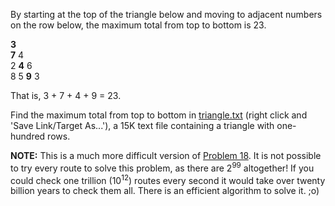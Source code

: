 By starting at the top of the triangle below and moving to adjacent
numbers on the row below, the maximum total from top to bottom is 23.

<span class="red">**3**</span>  
<span class="red">**7**</span> 4  
2 <span class="red">**4**</span> 6  
8 5 <span class="red">**9**</span> 3

That is, 3 + 7 + 4 + 9 = 23.

Find the maximum total from top to bottom in
[triangle.txt](project/resources/p067_triangle.txt) (right click and
'Save Link/Target As...'), a 15K text file containing a triangle with
one-hundred rows.

**NOTE:** This is a much more difficult version of [Problem
18](problem=18). It is not possible to try every route to solve this
problem, as there are 2<sup>99</sup> altogether! If you could check one
trillion (10<sup>12</sup>) routes every second it would take over twenty
billion years to check them all. There is an efficient algorithm to
solve it. ;o)
